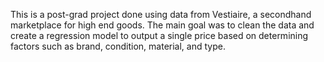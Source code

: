 This is a post-grad project done using data from Vestiaire, a secondhand marketplace for high end goods. The main goal was to clean the data and create a regression model
to output a single price based on determining factors such as brand, condition, material, and type.  
